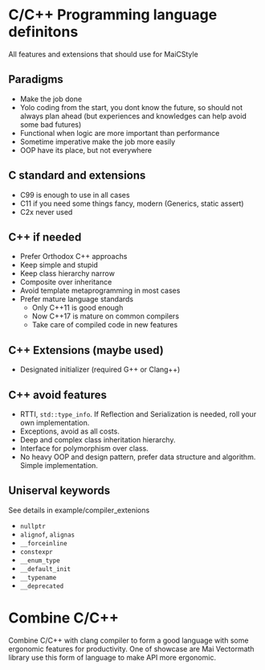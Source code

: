 # C/C++ Programming language definitons
All features and extensions that should use for MaiCStyle

## Paradigms
- Make the job done
- Yolo coding from the start, you dont know the future, so should not always plan ahead (but experiences and knowledges can help avoid some bad futures)
- Functional when logic are more important than performance
- Sometime imperative make the job more easily
- OOP have its place, but not everywhere


## C standard and extensions
- C99 is enough to use in all cases
- C11 if you need some things fancy, modern (Generics, static assert)
- C2x never used


## C++ if needed
- Prefer Orthodox C++ approachs
- Keep simple and stupid
- Keep class hierarchy narrow
- Composite over inheritance
- Avoid template metaprogramming in most cases
- Prefer mature language standards
    - Only C++11 is good enough
    - Now C++17 is mature on common compilers
    - Take care of compiled code in new features


## C++ Extensions (maybe used)
- Designated initializer (required G++ or Clang++)


## C++ avoid features
- RTTI, `std::type_info`. If Reflection and Serialization is needed, roll your own implementation.
- Exceptions, avoid as all costs.
- Deep and complex class inheritation hierarchy.
- Interface for polymorphism over class.
- No heavy OOP and design pattern, prefer data structure and algorithm. Simple implementation.


## Uniserval keywords
See details in example/compiler_extenions
- `nullptr`
- `alignof`, `alignas`
- `__forceinline`
- `constexpr`
- `__enum_type`
- `__default_init`
- `__typename`
- `__deprecated`


# Combine C/C++ 
Combine C/C++ with clang compiler to form a good language with some ergonomic features for productivity.
One of showcase are Mai Vectormath library use this form of language to make API more ergonomic.
